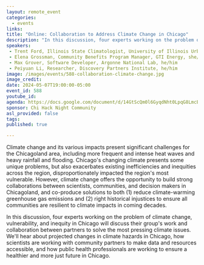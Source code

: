 ```yaml
---
layout: remote_event
categories:
  - events
links: 
title: "Online: Collaboration to Address Climate Change in Chicago"
description: "In this discussion, four experts working on the problem of climate change, vulnerability, and inequity in Chicago will discuss their group's work and collaboration between partners to solve the most pressing climate issues. We'll hear about projected changes in climate hazards in Chicago, how scientists are working with community partners to make data and resources accessible, and how public health professionals are working to ensure a healthier and more just future in Chicago."
speakers:
 - Trent Ford, Illinois State Climatologist, University of Illinois Urbana-Champaign, he/him
 - Elena Grossman, Community Benefits Program Manager, GTI Energy, she/her
 - Max Grover, Software Developer, Argonne National Lab, he/him
 - Peiyuan Li, Researcher, Discovery Partners Institute, he/him
image: /images/events/588-collaboration-climate-change.jpg
image_credit:
date: 2024-05-07T19:00:00-05:00
event_id: 588
youtube_id: 
agenda: https://docs.google.com/document/d/14GtScQm0l6GyqdNht0LpqG8LmcEF7i3COjNJ06PaTj8/edit#
sponsor: Chi Hack Night Community
asl_provided: false
tags:
published: true

---
```


Climate change and its various impacts present significant challenges for the Chicagoland area, including more frequent and intense heat waves and heavy rainfall and flooding. Chicago's changing climate presents some unique problems, but also exacerbates existing inefficiencies and inequities across the region, disproportionately impacted the region's most vulnerable. However, climate change offers the opportunity to build strong collaborations between scientists, communities, and decision makers in Chicagoland, and co-produce solutions to both (1) reduce climate-warming greenhouse gas emissions and (2) right historical injustices to ensure all communities are resilient to climate impacts in coming decades. 

In this discussion, four experts working on the problem of climate change, vulnerability, and inequity in Chicago will discuss their group's work and collaboration between partners to solve the most pressing climate issues. We'll hear about projected changes in climate hazards in Chicago, how scientists are working with community partners to make data and resources accessible, and how public health professionals are working to ensure a healthier and more just future in Chicago. 